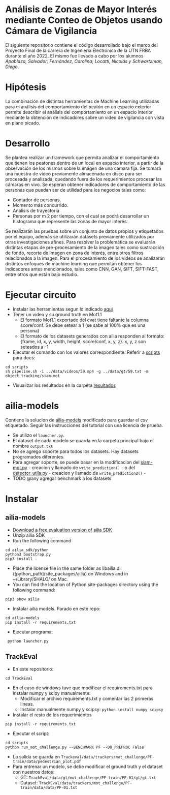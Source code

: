 # Análisis de Zonas de Mayor Interés mediante Conteo de Objetos usando Cámara de Vigilancia

El siguiente repositorio contiene el código desarrollado bajo el marco del Proyecto Final de la carrera de Ingeniería Electrónica de la UTN FRBA durante el año 2022.
El mismo fue llevado a cabo por los alumnos _Apablaza, Salvador; Fernández, Carolina; Locatti, Nicolás y Schwartzman, Diego_.

# Hipótesis
La combinación de distintas herramientas de Machine Learning utilizadas para el análisis del comportamiento del peatón en un espacio exterior permite describir el análisis del comportamiento en un espacio interior mediante la obtención de indicadores sobre un video de vigilancia con vista en plano picado.

# Desarrollo
Se plantea realizar un framework que permita analizar el comportamiento que tienen los peatones dentro de un local en espacio interior, a partir de la observación de los mismos sobre la imágen de una cámara fija. Se tomará una muestra de video previamente almacenada en disco para ser procesada y analizada, quedando fuera de los requerimientos procesar las cámaras en vivo.
Se esperan obtener indicadores de comportamiento de las personas que puedan ser de utilidad para los negocios tales como:
- Contador de personas.
- Momento más concurrido.
- Análisis de trayectoria
- Personas por m 2 por tiempo, con el cual se podrá desarrollar un histograma que represente las zonas de mayor interés.

Se realizarán las pruebas sobre un conjunto de datos propios y etiquetados por el equipo, además se utilizarán datasets previamente utilizados por otras investigaciones afines. Para resolver la problemática se evaluarán distintas etapas de pre-procesamiento de la imagen tales como sustracción de fondo, recorte de imagen en zona de interés, entre otros filtros relacionados a la imagen. Para el procesamiento de los videos se analizarán distintos enfoques de machine learning que permitan obtener los indicadores antes mencionados, tales como CNN, GAN, SIFT, SIFT-FAST, entre otros que están bajo estudio.

# Ejecutar circuito
- Instalar las herramientas segun lo indicado [aqui](#instalar)
- Tener un video y su ground truth en Mot1.1
    - El formato Mot1.1 exportado del cvat tiene faltante la columna score/conf. Se debe setear a 1 (se sabe al 100% que es una persona)
    - El formato de los datasets generados con ailia responden al formato: {frame, id, x, y, width, height, score/conf, x, y, z}. x, y, z son seteados a -1
- Ejecutar el comando con los valores correspondiente. Referir a [scripts](./scripts/) para docs:
```
cd scripts
sh pipeline.sh -i ../data/videos/59.mp4 -g ../data/gt/59.txt -m object_tracking/siam-mot
```
- Visualizar los resultados en la carpeta [resultados](./resultados/)


# ailia-models
Contiene la solucion de [ailia-models](https://github.com/axinc-ai/ailia-models/blob/master/TUTORIAL.md) modificado para guardar el csv etiquetado. Seguir las instrucciones del tutorial con una licencia de prueba.
- Se utilizo el `launcher.py`.
- El dataset de cada modelo se guarda en la carpeta principal bajo el nombre `output.txt`
- No se agrego soporte para todos los datasets. Hay datasets programados diferentes. 
- Para agregar soporte, se puede basar en la modificacion del [siam-mot.py](./ailia-models/object_tracking/siam-mot/siam-mot.py) - creacion y llamado de `write_prediction()` - o del [detector_utils.py](./ailia-models/util/detector_utils.py) - creacion y llamado de `write_prediction2()` -
- TODO @any agregar benchmark a los datasets

# Instalar
## ailia-models
- [Download a free evaluation version of ailia SDK](https://ailia.jp/en/trial)
- Unzip ailia SDK
- Run the following command

```
cd ailia_sdk/python
python3 bootstrap.py
pip3 install .
```

- Place the license file in the same folder as libailia.dll ([python_path]/site_packages/ailia) on Windows and in ~/Library/SHALO/ on Mac.
- You can find the location of Python site-packages directory using the following command:
```
pip3 show ailia
```

- Instalar ailia models. Parado en este repo:
```
cd ailia-models
pip install -r requirements.txt
```

- Ejecutar programa:
```
 python launcher.py
```

## TrackEval
- En este repositorio:
```
cd TrackEval
```
- En el caso de windows tuve que modificar el requirements.txt para instalar numpy y scipy manualmente:
    - Modificar el archivo requirements.txt y comentar las 2 primeras lineas.
    - Instalar manualmente numpy y scipsy: `python install numpy scipsy`
- Instalar el resto de los requerimientos
```
pip install -r requirements.txt
```
- Ejecutar el script:
```
cd scripts
python run_mot_challenge.py --BENCHMARK PF --DO_PREPROC False
```
- La salida se guarda en `Trackeval/data/trackers/mot_challenge/PF-train/data/pedestrian_plot.pdf`
- Para entrenar un modelo, se debe modificar el ground truth y el dataset con nuestros datos:
    - GT: `TrackEval/data/gt/mot_challenge/PF-train/PF-01/gt/gt.txt`
    - Dataset: `TrackEval/data/trackers/mot_challenge/PF-train/data/data/PF-01.txt`
